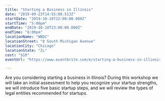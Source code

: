 ```yaml
---
title: "Starting a Business in Illinois"
date: "2019-09-23T14:55:00.513Z"
startDate: "2019-10-10T22:00:00.000Z"
startTime: "5:00pm"
endDate: "2019-10-10T23:00:00.000Z"
endTime: "6:00pm"
locationName: "WBDC"
locationStreet: "8 South Michigan Avenue"
locationCity: "Chicago"
locationState: "IL"
cost: "$10"
eventUrl: "https://www.eventbrite.com/e/starting-a-business-in-illinois-tickets-71655027115"

---
```


Are you considering starting a business in Illinois? During this workshop we will take an initial assessment to help you recognize your startup strengths, we will introduce five basic startup steps, and we will review the types of legal entities recommended for startups. 

